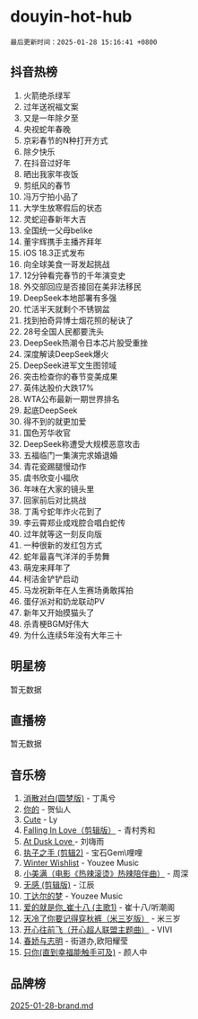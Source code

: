 # douyin-hot-hub

`最后更新时间：2025-01-28 15:16:41 +0800`

## 抖音热榜

1. 火箭绝杀绿军
1. 过年送祝福文案
1. 又是一年除夕至
1. 央视蛇年春晚
1. 京彩春节的N种打开方式
1. 除夕快乐
1. 在抖音过好年
1. 晒出我家年夜饭
1. 剪纸风的春节
1. 冯万宁拍小品了
1. 大学生放寒假后的状态
1. 灵蛇迎春新年大吉
1. 全国统一父母belike
1. 董宇辉携手主播齐拜年
1. iOS 18.3正式发布
1. 向全球美食一哥发起挑战
1. 12分钟看完春节的千年演变史
1. 外交部回应是否接回在美非法移民
1. DeepSeek本地部署有多强
1. 忙活半天就剩个不锈钢盆
1. 找到拍奇异博士烟花照的秘诀了
1. 28号全国人民都要洗头
1. DeepSeek热潮令日本芯片股受重挫
1. 深度解读DeepSeek爆火
1. DeepSeek进军文生图领域
1. 突击检查你的春节变美成果
1. 英伟达股价大跌17%
1. WTA公布最新一期世界排名
1. 起底DeepSeek
1. 得不到的就更加爱
1. 国色芳华收官
1. DeepSeek称遭受大规模恶意攻击
1. 五福临门一集演完求婚退婚
1. 青花瓷踢腿慢动作
1. 虞书欣变小福欣
1. 年味在大家的镜头里
1. 回家前后对比挑战
1. 丁禹兮蛇年炸火花到了
1. 李云霄郑业成戏腔合唱白蛇传
1. 过年就等这一刻反向版
1. 一种很新的发红包方式
1. 蛇年最喜气洋洋的手势舞
1. 萌宠来拜年了
1. 柯洁金铲铲启动
1. 马龙祝新年在人生赛场勇敢挥拍
1. 蛋仔派对和奶龙联动PV
1. 新年又开始摸猫头了
1. 杀青梗BGM好伟大
1. 为什么连续5年没有大年三十

## 明星榜

暂无数据

## 直播榜

暂无数据

## 音乐榜

1. [消散对白(圆梦版)](https://sf5-hl-cdn-tos.douyinstatic.com/obj/tos-cn-ve-2774/og4jB5I5IizzoZVAAAzWgBMAsMDWoArfwBOiFs) - 丁禹兮
1. [你的](https://sf5-hl-cdn-tos.douyinstatic.com/obj/tos-cn-ve-2774/oYuIeKf42jB7sEV6B2upMdpYAgfrQWj0FeRegh) - 贺仙人
1. [Cute](https://sf5-hl-cdn-tos.douyinstatic.com/obj/tos-cn-ve-2774/o4IbIzHWKAAB4wsS5qMBRiiAlEBGTpQRNfFvuo) - Ly
1. [Falling In Love（剪辑版）](https://sf5-hl-cdn-tos.douyinstatic.com/obj/tos-cn-ve-2774/o8ajpA8zzgBPahbBIO8AcKGBLJezFCRd1wfP9f) - 青村秀和
1. [ At Dusk  Love ](https://sf5-hl-cdn-tos.douyinstatic.com/obj/tos-cn-ve-2774/o8CrpCf5CaYgI4ZrtQgMQAFEfuGqNnRSDQAPBc) - 刘嗨雨
1. [执子之手 (剪辑2)](https://sf5-hl-cdn-tos.douyinstatic.com/obj/tos-cn-ve-2774/oUoZLQjCc31XzqsBnBQUNgeKtYPBcgbFDwtfcu) - 宝石Gem\哩哩
1. [Winter Wishlist](https://sf6-cdn-tos.douyinstatic.com/obj/tos-cn-ve-2774/oIIgUOeamCFCVAzxN6MFRLIBlLGpUqQxeeHrLE) - Youzee Music
1. [小美满（电影《热辣滚烫》热辣陪伴曲）](https://sf5-hl-cdn-tos.douyinstatic.com/obj/tos-cn-ve-2774/o0GAn2lSgfZIDUgtevCGDQYnFg4CwnrBaxbTZL) - 周深
1. [无感 (剪辑版)](https://sf3-cdn-tos.douyinstatic.com/obj/tos-cn-ve-2774/o0eIsUzJBDlQaQFC5OFlgbMEZC1TFYBftOBn6p) - 江辰
1. [丁达尔的梦](https://sf3-cdn-tos.douyinstatic.com/obj/tos-cn-ve-2774/oMU3WirUZBVQkAC9ccG5P2IQirziZM2RTInUY) - Youzee Music
1. [爱的就是你_崔十八 (主歌1)](https://sf5-hl-cdn-tos.douyinstatic.com/obj/tos-cn-ve-2774/oI5BO5DhFZ6UTcNCnZaOCBLtZ7WIMQGfgnXf5E) - 崔十八/听潮阁
1. [天冷了你要记得穿秋裤（米三岁版）](https://sf5-hl-cdn-tos.douyinstatic.com/obj/tos-cn-ve-2774/oQlIwVIDWiZ6BQilAorS7MA0AgCkQDvcZAdm1) - 米三岁
1. [开心往前飞（开心超人联盟主题曲）](https://sf5-hl-cdn-tos.douyinstatic.com/obj/tos-cn-ve-2774/9d8fb7c82cf1421fb93a9fe925275e0a) - VIVI
1. [春娇与志明](https://sf5-hl-cdn-tos.douyinstatic.com/obj/tos-cn-ve-2774/e530d8fceb7044b39707d7f9ff54add1) - 街道办,欧阳耀莹
1. [只你(直到幸福能触手可及)](https://sf5-hl-cdn-tos.douyinstatic.com/obj/tos-cn-ve-2774/o0lBkRDzFTeaVSUz3ZZSCBVtZ5DIMQGfgmEAuE) - 颜人中

## 品牌榜

[2025-01-28-brand.md](2025-01-28-brand.md)
